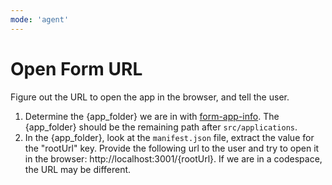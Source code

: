 ```yaml
---
mode: 'agent'
---
```

# Open Form URL

Figure out the URL to open the app in the browser, and tell the user.

1. Determine the {app_folder} we are in with [form-app-info](.github/instructions/form-app-info.instructions.md). The {app_folder} should be the remaining path after `src/applications`.
2. In the {app_folder}, look at the `manifest.json` file, extract the value for the "rootUrl" key. Provide the following url to the user and try to open it in the browser:
http://localhost:3001/{rootUrl}. If we are in a codespace, the URL may be different.